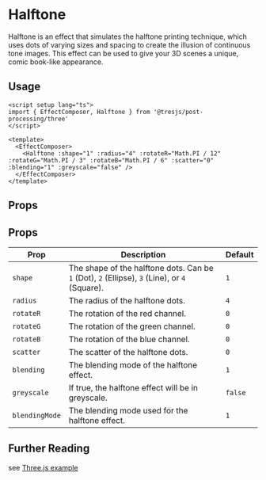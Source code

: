 # Halftone

<DocsDemo>
  <HalftoneThreeDemo />
</DocsDemo>

Halftone is an effect that simulates the halftone printing technique, which uses dots of varying sizes and spacing to create the illusion of continuous tone images. This effect can be used to give your 3D scenes a unique, comic book-like appearance.

## Usage

```vue
<script setup lang="ts">
import { EffectComposer, Halftone } from '@tresjs/post-processing/three'
</script>

<template>
  <EffectComposer>
    <Halftone :shape="1" :radius="4" :rotateR="Math.PI / 12" :rotateG="Math.PI / 3" :rotateB="Math.PI / 6" :scatter="0" :blending="1" :greyscale="false" />
  </EffectComposer>
</template>
```
## Props

## Props

| Prop          | Description                                                                                       | Default |
|---------------|---------------------------------------------------------------------------------------------------|---------|
| `shape`       | The shape of the halftone dots. Can be `1` (Dot), `2` (Ellipse), `3` (Line), or `4` (Square).      | `1`     |
| `radius`      | The radius of the halftone dots.                                                                  | `4`     |
| `rotateR`     | The rotation of the red channel.                                                                  | `0`     |
| `rotateG`     | The rotation of the green channel.                                                                | `0`     |
| `rotateB`     | The rotation of the blue channel.                                                                 | `0`     |
| `scatter`     | The scatter of the halftone dots.                                                                 | `0`     |
| `blending`    | The blending mode of the halftone effect.                                                         | `1`     |
| `greyscale`   | If true, the halftone effect will be in greyscale.                                                | `false` |
| `blendingMode`| The blending mode used for the halftone effect.                                                   | `1`     |

## Further Reading

see [Three.js example](https://threejs.org/examples/?q=halftone#webgl_postprocessing_rgb_halftone)
